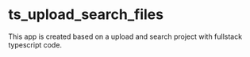 # ts_upload_search_files
This app is created based on a upload and search project with fullstack typescript code.
